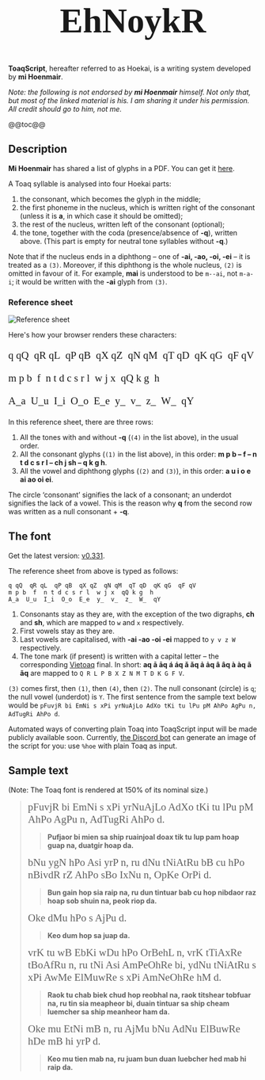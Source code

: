 <style>
@font-face {
  font-family: 'ToaqScript';
  src: url(fonts/ToaqScript.ttf);
}
u {
  text-decoration: none;
  font-family: ToaqScript;
  font-size: 150%;
}
</style>

<h1 style="font-size: 500%; font-family: ToaqScript; text-align: center;">EhNoykR</h1>

<b>ToaqScript</b>, hereafter referred to as Hoekai, is a writing system developed by **mi Hoenmair**.

*Note: the following is not endorsed by **mi Hoenmair** himself. Not only that, but most of the linked material is his. I am sharing it under his permission. All credit should go to him, not me.*

@@toc@@

## Description

**Mi Hoenmair** has shared a list of glyphs in a PDF. You can get it [here](assets/script-sheet.pdf).

A Toaq syllable is analysed into four Hoekai parts:
1. the consonant, which becomes the glyph in the middle;
2. the first phoneme in the nucleus, which is written right of the consonant (unless it is **a**, in which case it should be omitted);
3. the rest of the nucleus, written left of the consonant (optional);
4. the tone, together with the coda (presence/absence of **-q**), written above. (This part is empty for neutral tone syllables without **-q**.)

Note that if the nucleus ends in a diphthong – one of **-ai, -ao, -oi, -ei** – it is treated as a `(3)`. Moreover, if this diphthong is the whole nucleus, `(2)` is omitted in favour of it. For example, **mai** is understood to be `m--ai`, not `m-a-i`; it would be written with the **-ai** glyph from `(3)`.

### Reference sheet

![Reference sheet](assets/reference-sheet.png)

Here's how your browser renders these characters:

<u>
<p>q qQ&ensp;qR qL&ensp;qP qB&ensp;qX qZ&ensp;qN qM&ensp;qT qD&ensp;qK qG&ensp;qF qV </p>
<p>m p b&ensp;f&ensp;n t d c s r l&ensp;w j x&ensp;qQ k g&ensp;h </p>
<p>A_a&ensp;U_u&ensp;I_i&ensp;O_o&ensp;E_e&ensp;y_&ensp;v_&ensp;z_&ensp;W_&ensp;qY</p>
</u>

In this reference sheet, there are three rows:
1. All the tones with and without **-q** (`(4)` in the list above), in the usual order.
2. All the consonant glyphs (`(1)` in the list above), in this order: **m p b – f – n t d c s r l – ch j sh – q k g h**.
3. All the vowel and diphthong glyphs (`(2)` and `(3)`), in this order: **a u i o e ai ao oi ei**.

The circle ‘consonant’ signifies the lack of a consonant; an underdot signifies the lack of a vowel. This is the reason why **q** from the second row was written as a null consonant + **-q**.

## The font

Get the latest version: [v0.331](fonts/ToaqScript.ttf).

The reference sheet from above is typed as follows:
```
q qQ  qR qL  qP qB  qX qZ  qN qM  qT qD  qK qG  qF qV 
m p b  f  n t d c s r l  w j x  qQ k g  h 
A_a  U_u  I_i  O_o  E_e  y_  v_  z_  W_  qY
```

1. Consonants stay as they are, with the exception of the two digraphs, **ch** and **sh**, which are mapped to `w` and `x` respectively.
2. First vowels stay as they are.
3. Last vowels are capitalised, with **-ai -ao -oi -ei** mapped to `y v z W` respectively.
4. The tone mark (if present) is written with a capital letter – the corresponding [Vietoaq](vietoaq.md) final. In short: **aq ā āq á áq ǎ ǎq ả ảq â âq à àq ã ãq** are mapped to `Q R L P B X Z N M T D K G F V`.

`(3)` comes first, then `(1)`, then `(4)`, then `(2)`. The null consonant (circle) is `q`; the null vowel (underdot) is `Y`. The first sentence from the sample text below would be `pFuvjR bi EmNi s xPi yrNuAjLo AdXo tKi tu lPu pM AhPo AgPu n, AdTugRi AhPo d`.

Automated ways of converting plain Toaq into ToaqScript input will be made publicly available soon. Currently, [the Discord bot](nuogai.md) can generate an image of the script for you: use `%hoe` with plain Toaq as input.

## Sample text

(Note: The Toaq font is rendered at 150% of its nominal size.)

> <u>pFuvjR bi EmNi s xPi yrNuAjLo AdXo tKi tu lPu pM AhPo AgPu n, AdTugRi AhPo d.</u>
> > **Pufjaor bi mien sa ship ruainjoal doax tik tu lup pam hoap guap na, duatgir hoap da.**  
>
> <u>bNu ygN hPo Asi yrP n, ru dNu tNiAtRu bB cu hPo nBivdR rZ AhPo sBo IxNu n, OpKe OrPi d.</u>
> > **Bun gain hop sia raip na, ru dun tintuar bab cu hop nibdaor raz hoap sob shuin na, peok riop da.**  
>
> <u>Oke dMu hPo s AjPu d. </u>
> > **Keo dum hop sa juap da.**  
>
> <u>vrK tu wB EbKi wDu hPo OrBehL n, vrK tTiAxRe tBoAfRu n, ru tNi Asi AmPeOhRe bi, ydNu tNiAtRu s xPi AwMe ElMuwRe s xPi AmNeOhRe hM d.</u>
> > **Raok tu chab biek chud hop reobhal na, raok titshear tobfuar na, ru tin sia meapheor bi, duain tintuar sa ship cheam luemcher sa ship meanheor ham da.**  
>
> <u>Oke mu EtNi mB n, ru AjMu bNu AdNu ElBuwRe hDe mB hi yrP d.</u>
> > **Keo mu tien mab na, ru juam bun duan luebcher hed mab hi raip da.**  
